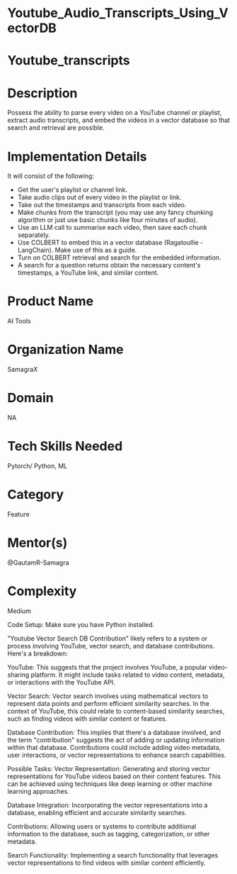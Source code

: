 # Youtube_Audio_Transcripts_Using_VectorDB

# Youtube_transcripts

# Description
Possess the ability to parse every video on a YouTube channel or playlist, extract audio transcripts, and embed the videos in a vector database so that search and retrieval are possible.

# Implementation Details
It will consist of the following:

* Get the user's playlist or channel link.
* Take audio clips out of every video in the playlist or link.
* Take out the timestamps and transcripts from each video.
* Make chunks from the transcript (you may use any fancy chunking algorithm or just use basic chunks like four minutes of audio).
* Use an LLM call to summarise each video, then save each chunk separately.
* Use COLBERT to embed this in a vector database (Ragatoullie - LangChain). Make use of this as a guide.
* Turn on COLBERT retrieval and search for the embedded information.
* A search for a question returns obtain the necessary content's timestamps, a YouTube link, and similar content.

# Product Name
AI Tools

# Organization Name
SamagraX

# Domain
NA

# Tech Skills Needed
Pytorch/ Python, ML

# Category
Feature

# Mentor(s)
@GautamR-Samagra

# Complexity
Medium

Code Setup:
Make sure you have Python installed.

"Youtube Vector Search DB Contribution" likely refers to a system or process involving YouTube, vector search, and database contributions. Here's a breakdown:

YouTube: This suggests that the project involves YouTube, a popular video-sharing platform. It might include tasks related to video content, metadata, or interactions with the YouTube API.

Vector Search: Vector search involves using mathematical vectors to represent data points and perform efficient similarity searches. In the context of YouTube, this could relate to content-based similarity searches, such as finding videos with similar content or features.

Database Contribution: This implies that there's a database involved, and the term "contribution" suggests the act of adding or updating information within that database. Contributions could include adding video metadata, user interactions, or vector representations to enhance search capabilities.

Possible Tasks:
Vector Representation: Generating and storing vector representations for YouTube videos based on their content features. This can be achieved using techniques like deep learning or other machine learning approaches.

Database Integration: Incorporating the vector representations into a database, enabling efficient and accurate similarity searches.

Contributions: Allowing users or systems to contribute additional information to the database, such as tagging, categorization, or other metadata.

Search Functionality: Implementing a search functionality that leverages vector representations to find videos with similar content efficiently.
